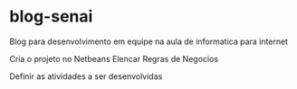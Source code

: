 # blog-senai
Blog para desenvolvimento em equipe na aula de informatica para internet

Cria o projeto no Netbeans
Elencar Regras de Negocios

Definir as atividades a ser desenvolvidas
